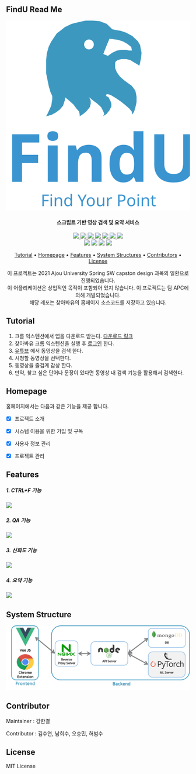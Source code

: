 ## FindU Read Me

<p align="center">
    <img src="pics/logo-com.svg"/>
</p>
<h4 align="center">스크립트 기반 영상 검색 및 요약 서비스</h4>
<p align="center">
    <a href="https://github.com/SWCapstone2021/WebPage/actions/workflows/mian.yml">
        <img src="https://github.com/SWCapstone2021/WebPage/actions/workflows/mian.yml/badge.svg"/>
    </a> 
    <a href="https://github.com/SWCapstone2021/WebPage/actions/workflows/dev.yml">
        <img src="https://github.com/SWCapstone2021/WebPage/actions/workflows/dev.yml/badge.svg"/>
    </a>
    <a href="https://github.com/SWCapstone2021/WebPage/actions/workflows/preview.yml">
        <img src="https://github.com/SWCapstone2021/WebPage/actions/workflows/preview.yml/badge.svg"/>
    </a>	
    <a href="https://github.com/SWCapstone2021/WebPage/issues">
        <img src="https://img.shields.io/github/issues/SWCapstone2021/WebPage"/>
    </a>
    <a href="https://github.com/SWCapstone2021/WebPage/pulls">
        <img src="https://img.shields.io/github/forks/SWCapstone2021/WebPage"/>
    </a>
    <a href="https://github.com/SWCapstone2021/WebPage/stargazers">
        <img src="https://img.shields.io/github/stars/SWCapstone2021/WebPage"/>
    </a>
    <a href="https://github.com/SWCapstone2021/WebPage/blob/main/LICENSE">
        <img src="https://img.shields.io/github/license/SWCapstone2021/WebPage"/>
    </a> <br/>
    <img src="https://img.shields.io/badge/Nuxt.js-00C58E?style=flat-square&logo=nuxt.js&logoColor=white"/>
    <img src="https://img.shields.io/badge/Built with Firebase-FFCA28?style=flat-square&logo=Firebase&logoColor=white"/>
    <img src="https://img.shields.io/badge/Vue-4FC08D?style=flat-square&logo=Vue-dot-js&logoColor=white"/>
    <img src="https://img.shields.io/badge/Vuetify-1867C0?style=flat-square&logo=Vuetify&logoColor=white"/>
</p>
<p align="center">
  <a href="#tutorial">Tutorial</a></a> • 
  <a href="#homepage">Homepage</a> •  
  <a href="#features">Features</a> •  
  <a href="#system-structure">System Structures</a> • 
  <a href="#contributor">Contributors</a> • 
  <a href="#license">License</a>
</p>
<p align="center">
    이 프로젝트는 2021 Ajou University Spring SW capston design 과목의 일환으로 진행되었습니다. <br/>
    이 어플리케이션은 상업적인 목적이 포함되어 있지 않습니다. 
    이 프로젝트는 팀 APC에 의해 개발되었습니다.<br/>
    해당 레포는 찾아봐유의 홈페이지 소스코드를 저장하고 있습니다.     
</p>







## Tutorial

1. 크롬 익스텐션에서 앱을 다운로드 받는다. [다운로드 링크](https://github.com/SWCapstone2021/chrome-extension/archive/refs/tags/v0.9.zip)
2. 찾아봐유 크롬 익스텐션을 실행 후 [로그인](https://apcfindu.web.app/) 한다. 
3. [유튜브](https://www.youtube.com) 에서 동영상을 검색 한다.
4. 시청할 동영상을 선택한다.
5. 동영상을 즐겁게 감상 한다.
6. 만약, 찾고 싶은 단어나 문장이 있다면 동영상 내 검색 기능을 활용해서 검색한다.




## Homepage

홈페이지에서는 다음과 같은 기능을 제공 합니다.

- [x] 프로젝트 소개
- [x] 시스템 이용을 위한 가입 및 구독
- [x] 사용자 정보 관리 
- [x] 프로젝트 관리



## Features

<p align="center">
    <h5>1. CTRL+F 기능</h5>
    <img src="https://user-images.githubusercontent.com/31476895/121774518-b91ee800-cbbd-11eb-931a-55070890f54e.gif"/>
	<h5>2. QA 기능</h5>
    <img src="https://user-images.githubusercontent.com/31476895/121774521-bae8ab80-cbbd-11eb-8b42-9b69661e4165.gif"/>
	<h5>3. 신뢰도 기능</h5>
    <img src="https://user-images.githubusercontent.com/31476895/121774525-bd4b0580-cbbd-11eb-843f-144380845ff1.gif"/>
	<h5>4. 요약 기능</h5>
    <img src="https://user-images.githubusercontent.com/31476895/121774528-bf14c900-cbbd-11eb-829b-407745dae1d2.gif"/>
</p>



## System Structure

![systemStructure](pics/systemStructure.png)



## Contributor

Maintainer : 강한결

Contributor : 김수연, 남희수, 오승민, 허범수



## License

MIT License
